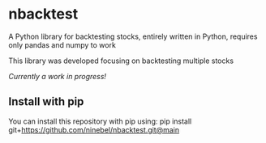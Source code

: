 # nbacktest
A Python library for backtesting stocks, entirely written in Python, requires only pandas and numpy to work

This library was developed focusing on backtesting multiple stocks

*Currently a work in progress!*

## Install with pip 

You can install this repository with pip using: pip install git+https://github.com/ninebel/nbacktest.git@main
